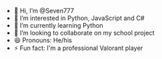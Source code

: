 - 👋 Hi, I’m @Seven777
- 👀 I’m interested in Python, JavaScript and C#
- 🌱 I’m currently learning Python
- 💞️ I’m looking to collaborate on my school project
- 😄 Pronouns: He/his
- ⚡ Fun fact: I'm a professional Valorant player
